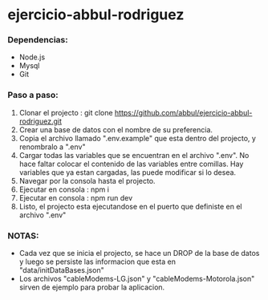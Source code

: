 # ejercicio-abbul-rodriguez

### Dependencias:
- Node.js
- Mysql
- Git

### Paso a paso:
1. Clonar el projecto : git clone https://github.com/abbul/ejercicio-abbul-rodriguez.git
2. Crear una base de datos con el nombre de su preferencia.
3. Copia el archivo llamado ".env.example" que esta dentro del projecto, y renombralo a ".env"
5. Cargar todas las variables que se encuentran en el archivo ".env". No hace faltar colocar el contenido de las variables entre comillas. Hay variables que ya estan cargadas, las puede modificar si lo desea.
6. Navegar por la consola hasta el projecto.
7. Ejecutar en consola : npm i
8. Ejecutar en consola : npm run dev
9. Listo, el projecto esta ejecutandose en el puerto que definiste en el archivo ".env"

### NOTAS: 
- Cada vez que se inicia el projecto, se hace un DROP de la base de datos y luego se persiste las informacion que esta en "data/initDataBases.json"
- Los archivos "cableModems-LG.json" y "cableModems-Motorola.json" sirven de ejemplo para probar la aplicacion.